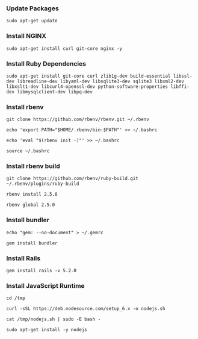 ### Update Packages
`sudo apt-get update`

### Install NGINX
`sudo apt-get install curl git-core nginx -y`

### Install Ruby Dependencies
`sudo apt-get install git-core curl zlib1g-dev build-essential libssl-dev libreadline-dev libyaml-dev libsqlite3-dev sqlite3 libxml2-dev libxslt1-dev libcurl4-openssl-dev python-software-properties libffi-dev libmysqlclient-dev libpq-dev`

### Install rbenv
`git clone https://github.com/rbenv/rbenv.git ~/.rbenv`

`echo 'export PATH="$HOME/.rbenv/bin:$PATH"' >> ~/.bashrc`

`echo 'eval "$(rbenv init -)"' >> ~/.bashrc`

`source ~/.bashrc`

### Install rbenv build
`git clone https://github.com/rbenv/ruby-build.git ~/.rbenv/plugins/ruby-build`

`rbenv install 2.5.0`

`rbenv global 2.5.0`

### Install bundler
`echo "gem: --no-document" > ~/.gemrc`

`gem install bundler`

### Install Rails
`gem install rails -v 5.2.0`

### Install JavaScript Runtime
`cd /tmp`

`curl -sSL https://deb.nodesource.com/setup_6.x -o nodejs.sh`

`cat /tmp/nodejs.sh | sudo -E bash -`

`sudo apt-get install -y nodejs`
